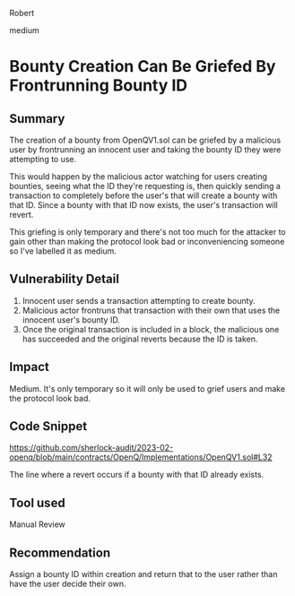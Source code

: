 Robert

medium

# Bounty Creation Can Be Griefed By Frontrunning Bounty ID

## Summary
The creation of a bounty from OpenQV1.sol can be griefed by a malicious user by frontrunning an innocent user and taking the bounty ID they were attempting to use.

This would happen by the malicious actor watching for users creating bounties, seeing what the ID they're requesting is, then quickly sending a transaction to completely before the user's that will create a bounty with that ID. Since a bounty with that ID now exists, the user's transaction will revert.

This griefing is only temporary and there's not too much for the attacker to gain other than making the protocol look bad or inconveniencing someone so I've labelled it as medium.

## Vulnerability Detail
1. Innocent user sends a transaction attempting to create bounty.
2. Malicious actor frontruns that transaction with their own that uses the innocent user's bounty ID.
3. Once the original transaction is included in a block, the malicious one has succeeded and the original reverts because the ID is taken.

## Impact
Medium. It's only temporary so it will only be used to grief users and make the protocol look bad.

## Code Snippet
https://github.com/sherlock-audit/2023-02-openq/blob/main/contracts/OpenQ/Implementations/OpenQV1.sol#L32

The line where a revert occurs if a bounty with that ID already exists.

## Tool used
Manual Review

## Recommendation
Assign a bounty ID within creation and return that to the user rather than have the user decide their own.